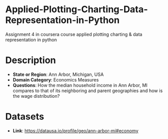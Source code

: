 # Applied-Plotting-Charting-Data-Representation-in-Python
Assignment 4 in coursera course applied plotting charting &amp; data representation in python

# Description
- __State or Region__: Ann Arbor, Michigan, USA
- __Domain Category__: Economics Measures
- __Questions__: How the median household income in Ann Arbor, MI compares to that of its neighboring and parent geographies and how is the wage distribution?

# Datasets
- __Link__: https://datausa.io/profile/geo/ann-arbor-mi#economy
